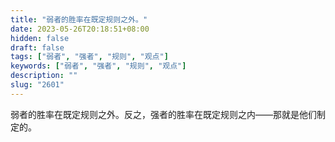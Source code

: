 ```yaml
---
title: "弱者的胜率在既定规则之外。"
date: 2023-05-26T20:18:51+08:00
hidden: false
draft: false
tags: ["弱者", "强者", "规则", "观点"]
keywords: ["弱者", "强者", "规则", "观点"]
description: ""
slug: "2601"
---
```


弱者的胜率在既定规则之外。反之，强者的胜率在既定规则之内——那就是他们制定的。